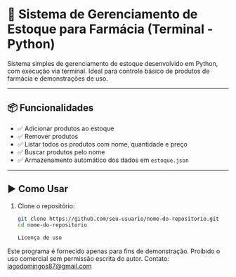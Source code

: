 # 💊 Sistema de Gerenciamento de Estoque para Farmácia (Terminal - Python)

Sistema simples de gerenciamento de estoque desenvolvido em Python, com execução via terminal. Ideal para controle básico de produtos de farmácia e demonstrações de uso.

---

## 📦 Funcionalidades

- ✅ Adicionar produtos ao estoque
- ✅ Remover produtos
- ✅ Listar todos os produtos com nome, quantidade e preço
- ✅ Buscar produtos pelo nome
- ✅ Armazenamento automático dos dados em `estoque.json`

---

## ▶ Como Usar

1. Clone o repositório:
   ```bash
   git clone https://github.com/seu-usuario/nome-do-repositorio.git
   cd nome-do-repositorio

   Licença de uso
Este programa é fornecido apenas para fins de demonstração.
Proibido o uso comercial sem permissão escrita do autor.
Contato: iagodomingos87@gmail.com
